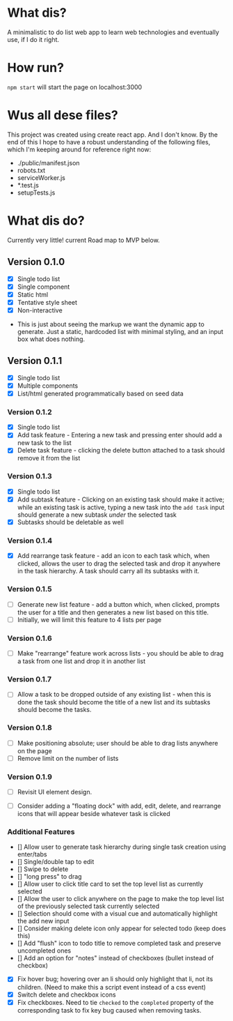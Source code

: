 # What dis?

A minimalistic to do list web app to learn web technologies and eventually use, if I do it right.

# How run?

`npm start` will start the page on localhost:3000

# Wus all dese files?

This project was created using create react app. And I don't know. By the end of this I hope to have a robust understanding of the following files, which I'm keeping around for reference right now:

- ./public/manifest.json
- robots.txt
- serviceWorker.js
- *.test.js
- setupTests.js

# What dis do?

Currently very little! current Road map to MVP below. 

## Version 0.1.0

- [X] Single todo list
- [X] Single component
- [X] Static html
- [X] Tentative style sheet
- [X] Non-interactive
- This is just about seeing the markup we want the dynamic app to generate. Just a static, hardcoded list with minimal styling, and an input box what does nothing.

## Version 0.1.1

- [X] Single todo list
- [X] Multiple components
- [X] List/html generated programmatically based on seed data

### Version 0.1.2

- [X] Single todo list
- [X] Add task feature - Entering a new task and pressing enter should add a new task to the list
- [X] Delete task feature - clicking the delete button attached to a task should remove it from the list

### Version 0.1.3

- [X] Single todo list
- [X] Add subtask feature - Clicking on an existing task should make it active; while an existing task is active, typing a new task into the `add task` input should generate a new subtask *under* the selected task
- [X] Subtasks should be deletable as well

### Version 0.1.4

- [X] Add rearrange task feature - add an icon to each task which, when clicked, allows the user to drag the selected task and drop it anywhere in the task hierarchy. A task should carry all its subtasks with it.

### Version 0.1.5

- [ ] Generate new list feature - add a button which, when clicked, prompts the user for a title and then generates a new list based on this title.
- [ ] Initially, we will limit this feature to 4 lists per page

### Version 0.1.6

- [ ] Make "rearrange" feature work across lists - you should be able to drag a task from one list and drop it in another list

### Version 0.1.7

- [ ] Allow a task to be dropped outside of any existing list - when this is done the task should become the title of a new list and its subtasks should become the tasks.

### Version 0.1.8

- [ ] Make positioning absolute; user should be able to drag lists anywhere on the page
- [ ] Remove limit on the number of lists

### Version 0.1.9

- [ ] Revisit UI element design.
- [ ] Consider adding a "floating dock" with add, edit, delete, and rearrange icons that will appear beside whatever task is clicked


### Additional Features

- [] Allow user to generate task hierarchy during single task creation using enter/tabs
- [] Single/double tap to edit
- [] Swipe to delete
- [] "long press" to drag
- [] Allow user to click title card to set the top level list as currently selected
- [] Allow the user to click anywhere on the page to make the top level list of the previously selected task currently selected
- [] Selection should come with a visual cue and automatically highlight the add new input
- [] Consider making delete icon only appear for selected todo (keep does this)
- [] Add "flush" icon to todo title to remove completed task and preserve uncompleted ones
- [] Add an option for "notes" instead of checkboxes (bullet instead of checkbox)
- [X] Fix hover bug; hovering over an li should only highlight that li, not its children. (Need to make this a script event instead of a css event)
- [X] Switch delete and checkbox icons
- [X] Fix checkboxes. Need to tie `checked` to the `completed` property of the corresponding task to fix key bug caused when removing tasks.